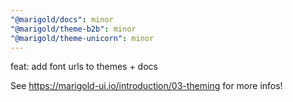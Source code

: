 ```yaml
---
"@marigold/docs": minor
"@marigold/theme-b2b": minor
"@marigold/theme-unicorn": minor
---
```


feat: add font urls to themes + docs

See https://marigold-ui.io/introduction/03-theming for more infos!
